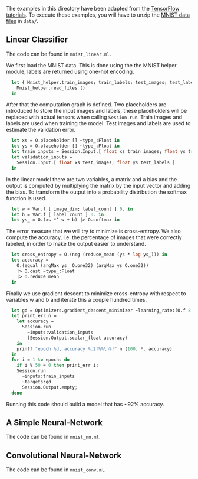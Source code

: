 
The examples in this directory have been adapted from the [TensorFlow tutorials](https://www.tensorflow.org/versions/r0.7/tutorials/mnist/pros/index.html). To execute these examples, you will have to unzip the [MNIST data files](http://yann.lecun.com/exdb/mnist/) in `data/`.

## Linear Classifier

The code can be found in `mnist_linear.ml`.

We first load the MNIST data. This is done using the the MNIST helper module, labels
are returned using one-hot encoding.

```ocaml
  let { Mnist_helper.train_images; train_labels; test_images; test_labels } =
    Mnist_helper.read_files ()
  in
```

After that the computation graph is defined. Two placeholders are introduced
to store the input images and labels, these placeholders will be replaced with actual
tensors when calling `Session.run`. Train images and labels are used when training the model.
Test images and labels are used to estimate the validation error.

```ocaml
  let xs = O.placeholder [] ~type_:Float in
  let ys = O.placeholder [] ~type_:Float in
  let train_inputs = Session.Input.[ float xs train_images; float ys train_labels ] in
  let validation_inputs =
    Session.Input.[ float xs test_images; float ys test_labels ]
  in
```
In the linear model there are two variables, a
matrix and a bias and the output is computed by multiplying the matrix by the input
vector and adding the bias. To transform the output into a probability distribution
the softmax function is used.
```ocaml
  let w = Var.f [ image_dim; label_count ] 0. in
  let b = Var.f [ label_count ] 0. in
  let ys_ = O.(xs *^ w + b) |> O.softmax in
```

The error measure that we will try to minimize is cross-entropy. We also compute
the accuracy, i.e. the percentage of images that were correctly labeled, in order
to make the output easier to understand.

```ocaml
  let cross_entropy = O.(neg (reduce_mean (ys * log ys_))) in
  let accuracy =
    O.(equal (argMax ys_ O.one32) (argMax ys O.one32))
    |> O.cast ~type_:Float
    |> O.reduce_mean
  in
```

Finally we use gradient descent to minimize cross-entropy with respect to variables
w and b and iterate this a couple hundred times.

```ocaml
  let gd = Optimizers.gradient_descent_minimizer ~learning_rate:(O.f 8.) cross_entropy in
  let print_err n =
    let accuracy =
      Session.run
        ~inputs:validation_inputs
        (Session.Output.scalar_float accuracy)
    in
    printf "epoch %d, accuracy %.2f%%\n%!" n (100. *. accuracy)
  in
  for i = 1 to epochs do
    if i % 50 = 0 then print_err i;
    Session.run
      ~inputs:train_inputs
      ~targets:gd
      Session.Output.empty;
  done
```

Running this code should build a model that has ~92% accuracy.

## A Simple Neural-Network

The code can be found in `mnist_nn.ml`.

## Convolutional Neural-Network

The code can be found in `mnist_conv.ml`.

